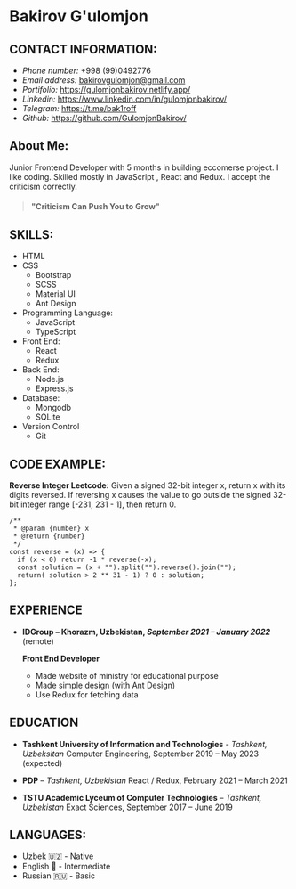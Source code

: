 # Bakirov G'ulomjon

## CONTACT INFORMATION:

- _Phone number:_ +998 (99)0492776
- _Email address:_ bakirovgulomjon@gmail.com
- _Portifolio:_ https://gulomjonbakirov.netlify.app/
- _Linkedin:_ https://www.linkedin.com/in/gulomjonbakirov/
- _Telegram:_ https://t.me/bak1roff
- _Github:_ https://github.com/GulomjonBakirov/

## About Me:

Junior Frontend Developer with 5 months in building eccomerse project. I like
coding. Skilled mostly in JavaScript , React and Redux. I accept the criticism correctly.

> #### "Criticism Can Push You to Grow"

## SKILLS:

- HTML
- CSS
  - Bootstrap
  - SCSS
  - Material UI
  - Ant Design
- Programming Language:
  - JavaScript
  - TypeScript
- Front End:
  - React
  - Redux
- Back End:
  - Node.js
  - Express.js
- Database:
  - Mongodb
  - SQLite
- Version Control
  - Git

## CODE EXAMPLE:

**Reverse Integer Leetcode:**
Given a signed 32-bit integer x, return x with its digits reversed. If reversing x causes the value to go outside the signed 32-bit integer range [-231, 231 - 1], then return 0.

```
/**
 * @param {number} x
 * @return {number}
 */
const reverse = (x) => {
  if (x < 0) return -1 * reverse(-x);
  const solution = (x + "").split("").reverse().join("");
  return( solution > 2 ** 31 - 1) ? 0 : solution;
};
```

## EXPERIENCE

- **IDGroup – Khorazm, Uzbekistan, _September 2021 – January 2022_** (remote)

  **Front End Developer**

  - Made website of ministry for educational purpose
  - Made simple design (with Ant Design)
  - Use Redux for fetching data

## EDUCATION

- **Tashkent University of Information and Technologies** - _Tashkent, Uzbeksitan_
  Computer Engineering, September 2019 – May 2023 (expected)

- **PDP** – _Tashkent, Uzbekistan_
  React / Redux, February 2021 – March 2021

- **TSTU Academic Lyceum of Computer Technologies** – _Tashkent, Uzbekistan_
  Exact Sciences, September 2017 – June 2019

## LANGUAGES:

- Uzbek 🇺🇿 - Native
- English 🏴󠁧󠁢󠁥󠁮󠁧󠁿 - Intermediate
- Russian 🇷🇺 - Basic
